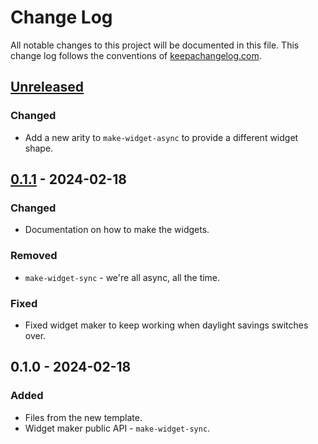 # Change Log
All notable changes to this project will be documented in this file. This change log follows the conventions of [keepachangelog.com](http://keepachangelog.com/).

## [Unreleased]
### Changed
- Add a new arity to `make-widget-async` to provide a different widget shape.

## [0.1.1] - 2024-02-18
### Changed
- Documentation on how to make the widgets.

### Removed
- `make-widget-sync` - we're all async, all the time.

### Fixed
- Fixed widget maker to keep working when daylight savings switches over.

## 0.1.0 - 2024-02-18
### Added
- Files from the new template.
- Widget maker public API - `make-widget-sync`.

[Unreleased]: https://sourcehost.site/your-name/htmx-example/compare/0.1.1...HEAD
[0.1.1]: https://sourcehost.site/your-name/htmx-example/compare/0.1.0...0.1.1
